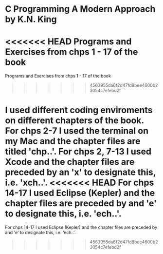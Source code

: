 # C Programming A Modern Approach by K.N. King

<<<<<<< HEAD
Programs and Exercises from chps 1 - 17 of the book
=======
Programs and Exercises from chps 1 - 17 of the book 
>>>>>>> 4563955da6f2d47fd8bee4600b23054c7efebd2f

I used different coding enviroments on different chapters of the book. 
For chps 2-7 I used the terminal on my Mac and the chapter files are titled 'chp..'. 
For chps 2, 7-13 I used Xcode and the chapter files are preceded by an 'x' to designate this, i.e. 'xch..'. 
<<<<<<< HEAD
For chps 14-17 I used Eclipse (Kepler) and the chapter files are preceded by and 'e' to designate this, i.e. 'ech..'. 
=======
For chps 14-17 I used Eclipse (Kepler) and the chapter files are preceded by and 'e' to designate this, i.e. 'ech..'. 
>>>>>>> 4563955da6f2d47fd8bee4600b23054c7efebd2f
